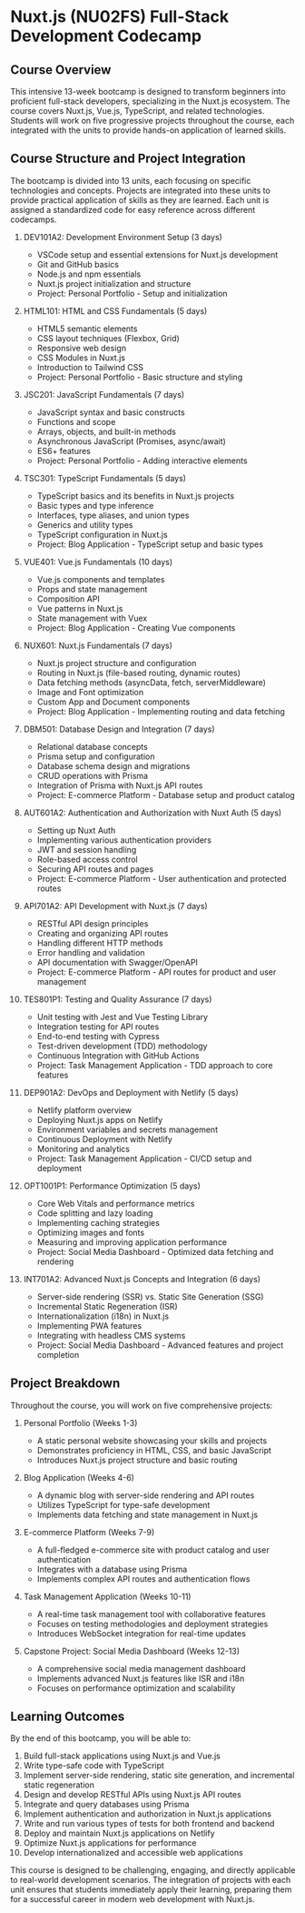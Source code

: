 # Nuxt.js (NU02FS) Full-Stack Development Codecamp

## Course Overview

This intensive 13-week bootcamp is designed to transform beginners into proficient full-stack developers, specializing in the Nuxt.js ecosystem. The course covers Nuxt.js, Vue.js, TypeScript, and related technologies. Students will work on five progressive projects throughout the course, each integrated with the units to provide hands-on application of learned skills.

## Course Structure and Project Integration

The bootcamp is divided into 13 units, each focusing on specific technologies and concepts. Projects are integrated into these units to provide practical application of skills as they are learned. Each unit is assigned a standardized code for easy reference across different codecamps.

1. DEV101A2: Development Environment Setup (3 days)

   - VSCode setup and essential extensions for Nuxt.js development
   - Git and GitHub basics
   - Node.js and npm essentials
   - Nuxt.js project initialization and structure
   - Project: Personal Portfolio - Setup and initialization

2. HTML101: HTML and CSS Fundamentals (5 days)

   - HTML5 semantic elements
   - CSS layout techniques (Flexbox, Grid)
   - Responsive web design
   - CSS Modules in Nuxt.js
   - Introduction to Tailwind CSS
   - Project: Personal Portfolio - Basic structure and styling

3. JSC201: JavaScript Fundamentals (7 days)

   - JavaScript syntax and basic constructs
   - Functions and scope
   - Arrays, objects, and built-in methods
   - Asynchronous JavaScript (Promises, async/await)
   - ES6+ features
   - Project: Personal Portfolio - Adding interactive elements

4. TSC301: TypeScript Fundamentals (5 days)

   - TypeScript basics and its benefits in Nuxt.js projects
   - Basic types and type inference
   - Interfaces, type aliases, and union types
   - Generics and utility types
   - TypeScript configuration in Nuxt.js
   - Project: Blog Application - TypeScript setup and basic types

5. VUE401: Vue.js Fundamentals (10 days)

   - Vue.js components and templates
   - Props and state management
   - Composition API
   - Vue patterns in Nuxt.js
   - State management with Vuex
   - Project: Blog Application - Creating Vue components

6. NUX601: Nuxt.js Fundamentals (7 days)

   - Nuxt.js project structure and configuration
   - Routing in Nuxt.js (file-based routing, dynamic routes)
   - Data fetching methods (asyncData, fetch, serverMiddleware)
   - Image and Font optimization
   - Custom App and Document components
   - Project: Blog Application - Implementing routing and data fetching

7. DBM501: Database Design and Integration (7 days)

   - Relational database concepts
   - Prisma setup and configuration
   - Database schema design and migrations
   - CRUD operations with Prisma
   - Integration of Prisma with Nuxt.js API routes
   - Project: E-commerce Platform - Database setup and product catalog

8. AUT601A2: Authentication and Authorization with Nuxt Auth (5 days)

   - Setting up Nuxt Auth
   - Implementing various authentication providers
   - JWT and session handling
   - Role-based access control
   - Securing API routes and pages
   - Project: E-commerce Platform - User authentication and protected routes

9. API701A2: API Development with Nuxt.js (7 days)

   - RESTful API design principles
   - Creating and organizing API routes
   - Handling different HTTP methods
   - Error handling and validation
   - API documentation with Swagger/OpenAPI
   - Project: E-commerce Platform - API routes for product and user management

10. TES801P1: Testing and Quality Assurance (7 days)

    - Unit testing with Jest and Vue Testing Library
    - Integration testing for API routes
    - End-to-end testing with Cypress
    - Test-driven development (TDD) methodology
    - Continuous Integration with GitHub Actions
    - Project: Task Management Application - TDD approach to core features

11. DEP901A2: DevOps and Deployment with Netlify (5 days)

    - Netlify platform overview
    - Deploying Nuxt.js apps on Netlify
    - Environment variables and secrets management
    - Continuous Deployment with Netlify
    - Monitoring and analytics
    - Project: Task Management Application - CI/CD setup and deployment

12. OPT1001P1: Performance Optimization (5 days)

    - Core Web Vitals and performance metrics
    - Code splitting and lazy loading
    - Implementing caching strategies
    - Optimizing images and fonts
    - Measuring and improving application performance
    - Project: Social Media Dashboard - Optimized data fetching and rendering

13. INT701A2: Advanced Nuxt.js Concepts and Integration (6 days)
    - Server-side rendering (SSR) vs. Static Site Generation (SSG)
    - Incremental Static Regeneration (ISR)
    - Internationalization (i18n) in Nuxt.js
    - Implementing PWA features
    - Integrating with headless CMS systems
    - Project: Social Media Dashboard - Advanced features and project completion

## Project Breakdown

Throughout the course, you will work on five comprehensive projects:

1. Personal Portfolio (Weeks 1-3)

   - A static personal website showcasing your skills and projects
   - Demonstrates proficiency in HTML, CSS, and basic JavaScript
   - Introduces Nuxt.js project structure and basic routing

2. Blog Application (Weeks 4-6)

   - A dynamic blog with server-side rendering and API routes
   - Utilizes TypeScript for type-safe development
   - Implements data fetching and state management in Nuxt.js

3. E-commerce Platform (Weeks 7-9)

   - A full-fledged e-commerce site with product catalog and user authentication
   - Integrates with a database using Prisma
   - Implements complex API routes and authentication flows

4. Task Management Application (Weeks 10-11)

   - A real-time task management tool with collaborative features
   - Focuses on testing methodologies and deployment strategies
   - Introduces WebSocket integration for real-time updates

5. Capstone Project: Social Media Dashboard (Weeks 12-13)
   - A comprehensive social media management dashboard
   - Implements advanced Nuxt.js features like ISR and i18n
   - Focuses on performance optimization and scalability

## Learning Outcomes

By the end of this bootcamp, you will be able to:

1. Build full-stack applications using Nuxt.js and Vue.js
2. Write type-safe code with TypeScript
3. Implement server-side rendering, static site generation, and incremental static regeneration
4. Design and develop RESTful APIs using Nuxt.js API routes
5. Integrate and query databases using Prisma
6. Implement authentication and authorization in Nuxt.js applications
7. Write and run various types of tests for both frontend and backend
8. Deploy and maintain Nuxt.js applications on Netlify
9. Optimize Nuxt.js applications for performance
10. Develop internationalized and accessible web applications

This course is designed to be challenging, engaging, and directly applicable to real-world development scenarios. The integration of projects with each unit ensures that students immediately apply their learning, preparing them for a successful career in modern web development with Nuxt.js.
